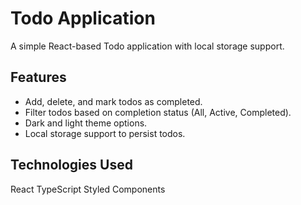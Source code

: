 # Todo Application

A simple React-based Todo application with local storage support.

## Features

- Add, delete, and mark todos as completed.
- Filter todos based on completion status (All, Active, Completed).
- Dark and light theme options.
- Local storage support to persist todos.

## Technologies Used

React
TypeScript
Styled Components
